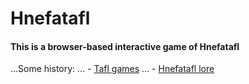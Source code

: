 # Hnefatafl

#### This is a browser-based interactive game of Hnefatafl
...Some history:
... - [Tafl games](https://en.wikipedia.org/wiki/Tafl_games#Hnefatafl)
... - [Hnefatafl lore](http://www.gamecabinet.com/history/Hnef.html)
